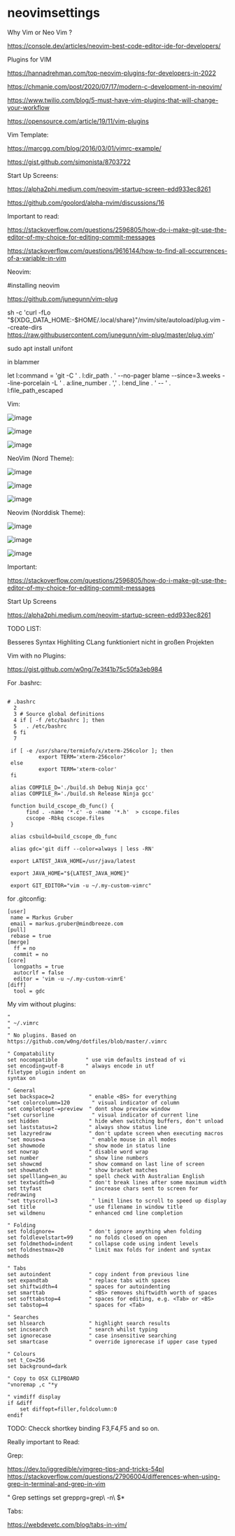 # neovimsettings

Why Vim or Neo Vim ?

https://console.dev/articles/neovim-best-code-editor-ide-for-developers/

Plugins for VIM

https://hannadrehman.com/top-neovim-plugins-for-developers-in-2022

https://chmanie.com/post/2020/07/17/modern-c-development-in-neovim/

https://www.twilio.com/blog/5-must-have-vim-plugins-that-will-change-your-workflow

https://opensource.com/article/19/11/vim-plugins

Vim Template:

https://marcgg.com/blog/2016/03/01/vimrc-example/

https://gist.github.com/simonista/8703722

Start Up Screens:

https://alpha2phi.medium.com/neovim-startup-screen-edd933ec8261

https://github.com/goolord/alpha-nvim/discussions/16

Important to read:

https://stackoverflow.com/questions/2596805/how-do-i-make-git-use-the-editor-of-my-choice-for-editing-commit-messages

https://stackoverflow.com/questions/9616144/how-to-find-all-occurrences-of-a-variable-in-vim

Neovim:

#installing neovim

https://github.com/junegunn/vim-plug

sh -c 'curl -fLo "${XDG_DATA_HOME:-$HOME/.local/share}"/nvim/site/autoload/plug.vim --create-dirs \
       https://raw.githubusercontent.com/junegunn/vim-plug/master/plug.vim'

sudo apt install unifont


in blammer

let l:command = 'git -C ' . l:dir_path . ' --no-pager blame --since=3.weeks --line-porcelain -L ' . a:line_number . ',' . l:end_line . ' -- ' . l:file_path_escaped


Vim:

![image](https://user-images.githubusercontent.com/32228946/198881723-f3244ae9-29cf-4571-b08c-a2bc48f7ae64.png)

![image](https://user-images.githubusercontent.com/32228946/198881760-d56478ca-2916-4e41-a59f-754e07b7a83c.png)

![image](https://user-images.githubusercontent.com/32228946/198881793-f92cf0ab-d90d-4bf3-9c59-e363d6c7ef48.png)

NeoVim (Nord Theme):

![image](https://user-images.githubusercontent.com/32228946/201435674-ec0661c8-91c3-4d9d-a3b2-450a6d7581bb.png)

![image](https://user-images.githubusercontent.com/32228946/201435699-cdb03f7f-aed5-4d92-bc35-4bc09bcda729.png)

![image](https://user-images.githubusercontent.com/32228946/201435733-4aa323f8-5251-4f25-8ff7-e276a38cfae9.png)

Neovim (Norddisk Theme):

![image](https://user-images.githubusercontent.com/32228946/202894974-95288655-dc70-4098-93be-7821877e6fdd.png)

![image](https://user-images.githubusercontent.com/32228946/202894989-f5e4db23-b03d-4494-808f-3b4a8557dee8.png)

![image](https://user-images.githubusercontent.com/32228946/202895008-fde82892-f6a7-4db2-ab99-5191dc723bca.png)


Important:

https://stackoverflow.com/questions/2596805/how-do-i-make-git-use-the-editor-of-my-choice-for-editing-commit-messages

Start Up Screens

https://alpha2phi.medium.com/neovim-startup-screen-edd933ec8261

TODO LIST: 

Besseres Syntax Highliting 
CLang funktioniert nicht in großen Projekten 

Vim with no Plugins: 

https://gist.github.com/w0ng/7e3f41b75c50fa3eb984

For .bashrc:

```

# .bashrc
  2
  3 # Source global definitions
  4 if [ -f /etc/bashrc ]; then
  5   . /etc/bashrc
  6 fi
  7
  
 if [ -e /usr/share/terminfo/x/xterm-256color ]; then
          export TERM='xterm-256color'
 else
          export TERM='xterm-color'
 fi

 alias COMPILE_D='./build.sh Debug Ninja gcc'
 alias COMPILE_R='./build.sh Release Ninja gcc'
 
 function build_cscope_db_func() {
      find . -name '*.c' -o -name '*.h'  > cscope.files
      cscope -Rbkq cscope.files
 }
 
 alias csbuild=build_cscope_db_func
 
 alias gdc='git diff --color=always | less -RN'
 
 export LATEST_JAVA_HOME=/usr/java/latest
 
 export JAVA_HOME="${LATEST_JAVA_HOME}"

 export GIT_EDITOR="vim -u ~/.my-custom-vimrc"

```

for .gitconfig:

```
[user]
 name = Markus Gruber
 email = markus.gruber@mindbreeze.com
[pull]
 rebase = true
[merge]
  ff = no
  commit = no
[core]
  longpaths = true
  autocrlf = false
  editor = 'vim -u ~/.my-custom-vimrE'
[diff]
  tool = gdc
```

My vim without plugins:

```
"
" ~/.vimrc
"
" No plugins. Based on https://github.com/w0ng/dotfiles/blob/master/.vimrc

" Compatability
set nocompatible         " use vim defaults instead of vi
set encoding=utf-8       " always encode in utf
filetype plugin indent on
syntax on

" General
set backspace=2           " enable <BS> for everything
"set colorcolumn=120       " visual indicator of column
set completeopt-=preview  " dont show preview window
"set cursorline            " visual indicator of current line
set hidden                " hide when switching buffers, don't unload
set laststatus=2          " always show status line
set lazyredraw            " don't update screen when executing macros
"set mouse=a               " enable mouse in all modes
set showmode              " show mode in status line
set nowrap                " disable word wrap
set number                " show line numbers
set showcmd               " show command on last line of screen
set showmatch             " show bracket matches
set spelllang=en_au       " spell check with Australian English
set textwidth=0           " don't break lines after some maximum width
set ttyfast               " increase chars sent to screen for redrawing
"set ttyscroll=3           " limit lines to scroll to speed up display
set title                 " use filename in window title
set wildmenu              " enhanced cmd line completion

" Folding
set foldignore=           " don't ignore anything when folding
set foldlevelstart=99     " no folds closed on open
set foldmethod=indent     " collapse code using indent levels
set foldnestmax=20        " limit max folds for indent and syntax methods

" Tabs
set autoindent            " copy indent from previous line
set expandtab             " replace tabs with spaces
set shiftwidth=4          " spaces for autoindenting
set smarttab              " <BS> removes shiftwidth worth of spaces
set softtabstop=4         " spaces for editing, e.g. <Tab> or <BS>
set tabstop=4             " spaces for <Tab>

" Searches
set hlsearch              " highlight search results
set incsearch             " search whilst typing
set ignorecase            " case insensitive searching
set smartcase             " override ignorecase if upper case typed

" Colours
set t_Co=256
set background=dark

" Copy to OSX CLIPBOARD
"vnoremap ,c "*y

" vimdiff display
if &diff
    set diffopt=filler,foldcolumn:0
endif
```

TODO: Checck shortkey binding F3,F4,F5 and so on.


Really important to Read:

Grep: 

https://dev.to/iggredible/vimgrep-tips-and-tricks-54pl
https://stackoverflow.com/questions/27906004/differences-when-using-grep-in-terminal-and-grep-in-vim

" Grep settings
set grepprg=grep\ -n\ $*

Tabs: 

https://webdevetc.com/blog/tabs-in-vim/


